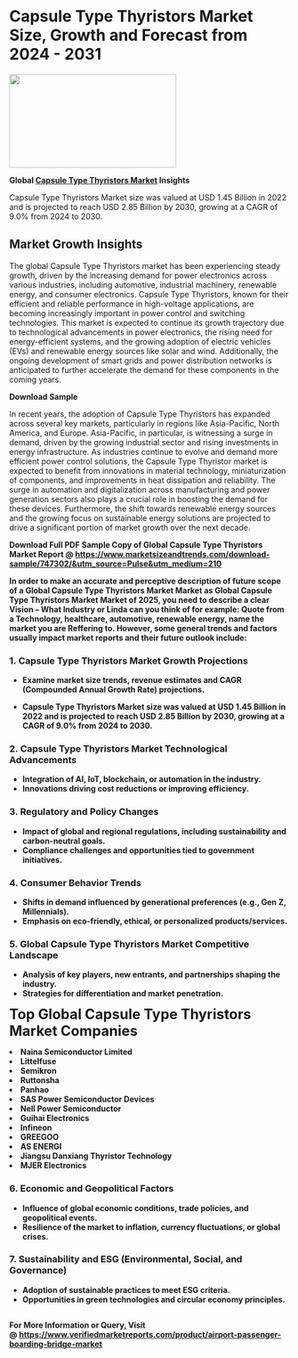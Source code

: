 <H1>Capsule Type Thyristors Market Size, Growth and Forecast from 2024 - 2031</H1><img class="aligncenter size-medium wp-image-584254" src="https://thirdeyenews.in/wp-content/uploads/2024/09/Global-Market-Research-300x168.jpeg" alt="" width="300" height="168" /><p><strong>Global&nbsp;<a href="https://www.marketsizeandtrends.com/download-sample/747302/&amp;utm_source=Pulse&amp;utm_medium=210">Capsule Type Thyristors Market</a> Insights</strong></p><p>Capsule Type Thyristors Market size was valued at USD 1.45 Billion in 2022 and is projected to reach USD 2.85 Billion by 2030, growing at a CAGR of 9.0% from 2024 to 2030.</p><p><h2>Market Growth Insights</h2> <p>The global Capsule Type Thyristors market has been experiencing steady growth, driven by the increasing demand for power electronics across various industries, including automotive, industrial machinery, renewable energy, and consumer electronics. Capsule Type Thyristors, known for their efficient and reliable performance in high-voltage applications, are becoming increasingly important in power control and switching technologies. This market is expected to continue its growth trajectory due to technological advancements in power electronics, the rising need for energy-efficient systems, and the growing adoption of electric vehicles (EVs) and renewable energy sources like solar and wind. Additionally, the ongoing development of smart grids and power distribution networks is anticipated to further accelerate the demand for these components in the coming years.</p> <p><strong>Download Sample</strong></p> <p>In recent years, the adoption of Capsule Type Thyristors has expanded across several key markets, particularly in regions like Asia-Pacific, North America, and Europe. Asia-Pacific, in particular, is witnessing a surge in demand, driven by the growing industrial sector and rising investments in energy infrastructure. As industries continue to evolve and demand more efficient power control solutions, the Capsule Type Thyristor market is expected to benefit from innovations in material technology, miniaturization of components, and improvements in heat dissipation and reliability. The surge in automation and digitalization across manufacturing and power generation sectors also plays a crucial role in boosting the demand for these devices. Furthermore, the shift towards renewable energy sources and the growing focus on sustainable energy solutions are projected to drive a significant portion of market growth over the next decade.</p> <p><strong></p><p><span class=""><strong>Download Full PDF Sample Copy of Global Capsule Type Thyristors Market Report</strong> @ <a href="https://www.marketsizeandtrends.com/download-sample/747302/&amp;utm_source=Pulse&amp;utm_medium=210" target="_blank">https://www.marketsizeandtrends.com/download-sample/747302/&amp;utm_source=Pulse&amp;utm_medium=210</a></span></p><p>In order to make an accurate and perceptive description of future scope of a Global&nbsp;Capsule Type Thyristors Market Market as Global&nbsp;Capsule Type Thyristors Market Market of 2025, you need to describe a clear Vision &ndash; What Industry or Linda can you think of for example: Quote from a Technology, healthcare, automotive, renewable energy, name the market you are Reffering to. However, some general trends and factors usually impact market reports and their future outlook include:</p><h3>1.&nbsp;<strong>Capsule Type Thyristors Market Growth Projections</strong></h3><ul><li>Examine market size trends, revenue estimates and CAGR (Compounded Annual Growth Rate) projections.</li><li><p>Capsule Type Thyristors Market size was valued at USD 1.45 Billion in 2022 and is projected to reach USD 2.85 Billion by 2030, growing at a CAGR of 9.0% from 2024 to 2030.</p></li></ul><h3>2.&nbsp;<strong>Capsule Type Thyristors Market Technological Advancements</strong></h3><ul><li>Integration of AI, IoT, blockchain, or automation in the industry.</li><li>Innovations driving cost reductions or improving efficiency.</li></ul><h3>3.&nbsp;<strong>Regulatory and Policy Changes</strong></h3><ul><li>Impact of global and regional regulations, including sustainability and carbon-neutral goals.</li><li>Compliance challenges and opportunities tied to government initiatives.</li></ul><h3>4.&nbsp;<strong>Consumer Behavior Trends</strong></h3><ul><li>Shifts in demand influenced by generational preferences (e.g., Gen Z, Millennials).</li><li>Emphasis on eco-friendly, ethical, or personalized products/services.</li></ul><h3>5.&nbsp;<strong>Global Capsule Type Thyristors Market Competitive Landscape</strong></h3><ul><li>Analysis of key players, new entrants, and partnerships shaping the industry.</li><li>Strategies for differentiation and market penetration.</li></ul><p data-pm-slice="1 1 []"><span style="color: inherit; font-family: inherit; font-size: 25px;">Top Global Capsule Type Thyristors Market Companies</span></p><div class="" data-test-id=""><p><li>Naina Semiconductor Limited</li><li> Littelfuse</li><li> Semikron</li><li> Ruttonsha</li><li> Panhao</li><li> SAS Power Semiconductor Devices</li><li> Nell Power Semiconductor</li><li> Guihai Electronics</li><li> Infineon</li><li> GREEGOO</li><li> AS ENERGI</li><li> Jiangsu Danxiang Thyristor Technology</li><li> MJER Electronics</li></p></div><h3>6.&nbsp;<strong>Economic and Geopolitical Factors</strong></h3><ul><li>Influence of global economic conditions, trade policies, and geopolitical events.</li><li>Resilience of the market to inflation, currency fluctuations, or global crises.</li></ul><h3>7.&nbsp;<strong>Sustainability and ESG (Environmental, Social, and Governance)</strong></h3><ul><li>Adoption of sustainable practices to meet ESG criteria.</li><li>Opportunities in green technologies and circular economy principles.</li></ul><h2><strong style="font-size: 14px;">For More Information or Query, Visit @&nbsp;</strong><a style="background-color: #ffffff; font-size: 14px;" href="https://www.marketsizeandtrends.com/report/capsule-type-thyristors-market/" target="_blank">https://www.verifiedmarketreports.com/product/airport-passenger-boarding-bridge-market</a></h2>
